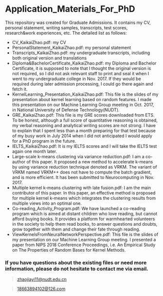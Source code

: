 # Application_Materials_For_PhD
This repository was created for Graduate Admissions. It contains my CV, personal statement, writing samples, transcripts, test scores, research&amp;work experiences, etc. The detailed list as follows:

* CV_KaikaiZhao.pdf: my CV
* PersonalStatement_KaikaiZhao.pdf: my personal statement
* Transcripts_KaikaiZhao.pdf: my undergraduate transcripts, including both original version and translations
* Diploma&BachelorCertificate_KaikaiZhao.pdf: my Diploma and Bachelor Certificate, it is supposed to note that I thought the original version is not required, so I did not ask relevant staff to print and seal it when I went to my undergraduate college in Nov. 2017. If they would be required during later admission processing, I could go there again and fetch it.
* KernelLearning_Presentation_KaikaiZhao.pdf: This file is the slides of my presentation about kernel learning based on random features. I made this presentation on our Machine Learning Group meeting in Oct. 2017, in National University of Defense Technology(NUDT).
* GRE_KaikaiZhao.pdf: This file is my GRE scores downloaded from ETS. To be honest, although a full score of quantitative reasoning is obtained, my verbal reasoning and analytical writing scores are not strong. I have to explain that I spent less than a month preparing for that test because of my busy work in July 2014 when I did not anticipated I would apply for a PhD program in the future.
* IELTS_KaikaiZhao.pdf: It is my IELTS scores and I will take the IELTS test again one month later.
* Large-scale k-means clustering via variance reduction.pdf: I am a co-author of this paper. It proposed a new method to accelerate k-means by using variance reduction technique denoted as VRKM. The variant of VRKM named VRKM++ does not have to compute the batch gradient, and is more efficient. It has been submitted to Neurocomputing in Nov. 2017.
* Multiple kernel k-means clustering with late fusion.pdf: I am the main contributor of this paper. In this paper, an effective method is proposed for multiple kernel k-means which integrates the clustering results from multiple views into an optimal one.
* Co-reading_Activity_Program.pdf: We have launched a co-reading program which is aimed at distant children who love reading, but cannot afford buying books. It provides a platform for warmhearted volunteers in the society to help them read books, to answer questions and doubts, grow together with them and change their fate through reading.
* ViewKernelsFromNeuralNetworkPerspective.pdf: This file is the slides of my presentation on our Machine Learning Group meeting. I presented a paper from NIPS 2018 Conference Proceedings, i.e. An Empirical Study on The Properties of Random Bases for Kernel Methods.


###  **If you have questions about the existing files or need more information, please do not hesitate to contact me via email.**

> zhaojiayi11@nudt.edu.cn

> 18663894102@126.com
